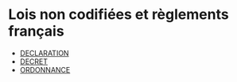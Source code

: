 # Lois non codifiées et règlements français

- [DECLARATION](declaration)
- [DECRET](decret)
- [ORDONNANCE](ordonnance)
